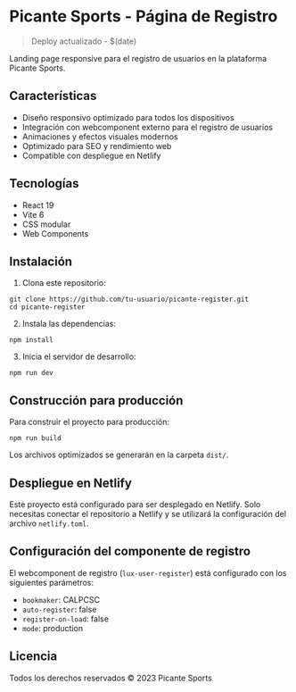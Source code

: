 # Picante Sports - Página de Registro

> Deploy actualizado - $(date)

Landing page responsive para el registro de usuarios en la plataforma Picante Sports.

## Características

- Diseño responsivo optimizado para todos los dispositivos
- Integración con webcomponent externo para el registro de usuarios
- Animaciones y efectos visuales modernos
- Optimizado para SEO y rendimiento web
- Compatible con despliegue en Netlify

## Tecnologías

- React 19
- Vite 6
- CSS modular
- Web Components

## Instalación

1. Clona este repositorio:
```
git clone https://github.com/tu-usuario/picante-register.git
cd picante-register
```

2. Instala las dependencias:
```
npm install
```

3. Inicia el servidor de desarrollo:
```
npm run dev
```

## Construcción para producción

Para construir el proyecto para producción:

```
npm run build
```

Los archivos optimizados se generarán en la carpeta `dist/`.

## Despliegue en Netlify

Este proyecto está configurado para ser desplegado en Netlify. Solo necesitas conectar el repositorio a Netlify y se utilizará la configuración del archivo `netlify.toml`.

## Configuración del componente de registro

El webcomponent de registro (`lux-user-register`) está configurado con los siguientes parámetros:

- `bookmaker`: CALPCSC
- `auto-register`: false
- `register-on-load`: false
- `mode`: production

## Licencia

Todos los derechos reservados © 2023 Picante Sports
